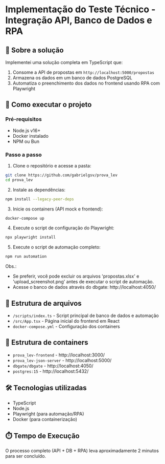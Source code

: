 # Implementação do Teste Técnico - Integração API, Banco de Dados e RPA

## 📝 Sobre a solução

Implementei uma solução completa em TypeScript que:

1. Consome a API de propostas em `http://localhost:5000/propostas`
2. Armazena os dados em um banco de dados PostgreSQL
3. Automatiza o preenchimento dos dados no frontend usando RPA com Playwright

## 🔧 Como executar o projeto

### Pré-requisitos
- Node.js v16+
- Docker instalado
- NPM ou Bun

### Passo a passo

1. Clone o repositório e acesse a pasta:
```bash
git clone https://github.com/gabrielgsv/prova_lev
cd prova_lev
```

2. Instale as dependências:
```bash
npm install --legacy-peer-deps
```

3. Inicie os containers (API mock e frontend):
```bash
docker-compose up
```

4. Execute o script de configuração do Playwright:
```bash
npx playwright install
```

5. Execute o script de automação completo:
```bash
npm run automation
```

Obs.: 
- Se preferir, você pode excluir os arquivos 'propostas.xlsx' e 'upload_screenshot.png' antes de executar o script de automação.
- Acesse o banco de dados através do dbgate: http://localhost:4050/

## 📂 Estrutura de arquivos
- `/scripts/index.ts` - Script principal de banco de dados e automação
- `/src/App.tsx` - Página inicial do frontend em React
- `docker-compose.yml` - Configuração dos containers

## 🐋 Estrutura de containers
- `prova_lev-frontend` - http://localhost:3000/
- `prova_lev-json-server` - http://localhost:5000/
- `dbgate/dbgate` - http://localhost:4050/
- `postgres:15` - http://localhost:5432/

## 🛠️ Tecnologias utilizadas

- TypeScript
- Node.js
- Playwright (para automação/RPA)
- Docker (para containerização)

## ⏱️ Tempo de Execução
O processo completo (API + DB + RPA) leva aproximadamente 2 minutos para ser concluído.